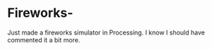 # Fireworks-
Just made a fireworks simulator in Processing. I know I should have commented it a bit more.
